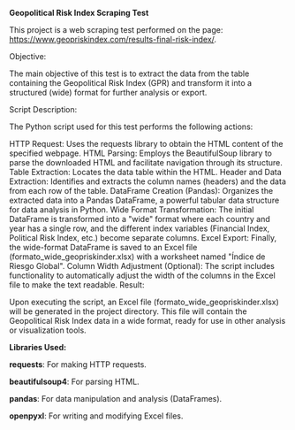 **Geopolitical Risk Index Scraping Test**


This project is a web scraping test performed on the page: https://www.geopriskindex.com/results-final-risk-index/.

Objective:

The main objective of this test is to extract the data from the table containing the Geopolitical Risk Index (GPR) and transform it into a structured (wide) format for further analysis or export.

Script Description:

The Python script used for this test performs the following actions:

HTTP Request: Uses the requests library to obtain the HTML content of the specified webpage.
HTML Parsing: Employs the BeautifulSoup library to parse the downloaded HTML and facilitate navigation through its structure.
Table Extraction: Locates the data table within the HTML.
Header and Data Extraction: Identifies and extracts the column names (headers) and the data from each row of the table.
DataFrame Creation (Pandas): Organizes the extracted data into a Pandas DataFrame, a powerful tabular data structure for data analysis in Python.
Wide Format Transformation: The initial DataFrame is transformed into a "wide" format where each country and year has a single row, and the different index variables (Financial Index, Political Risk Index, etc.) become separate columns.
Excel Export: Finally, the wide-format DataFrame is saved to an Excel file (formato_wide_geopriskinder.xlsx) with a worksheet named "Índice de Riesgo Global".
Column Width Adjustment (Optional): The script includes functionality to automatically adjust the width of the columns in the Excel file to make the text readable.
Result:

Upon executing the script, an Excel file (formato_wide_geopriskinder.xlsx) will be generated in the project directory. This file will contain the Geopolitical Risk Index data in a wide format, ready for use in other analysis or visualization tools.

**Libraries Used:**

**requests**: For making HTTP requests.

**beautifulsoup4**: For parsing HTML.

**pandas**: For data manipulation and analysis (DataFrames).

**openpyxl**: For writing and modifying Excel files.

